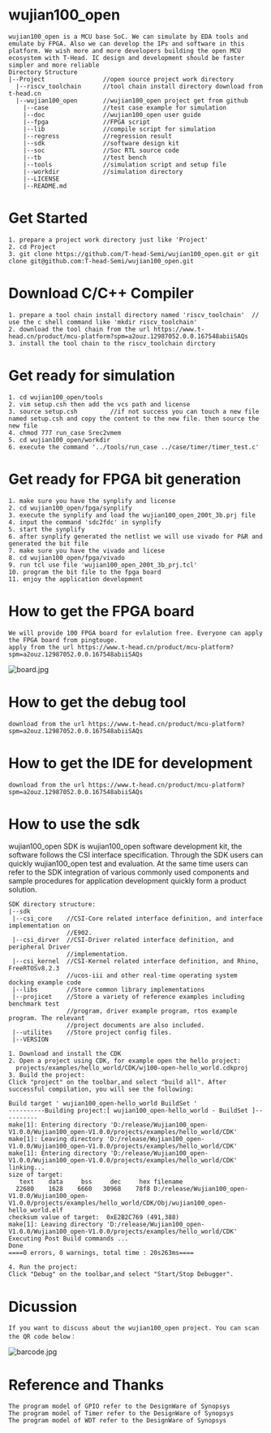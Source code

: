 # wujian100_open
    wujian100_open is a MCU base SoC. We can simulate by EDA tools and emulate by FPGA. Also we can develop the IPs and software in this platform. We wish more and more developers building the open MCU ecosystem with T-Head. IC design and development should be faster simpler and more reliable
    Directory Structure
    |--Project                //open source project work directory  
      |--riscv_toolchain      //tool chain install directory download from t-head.cn
      |--wujian100_open       //wujian100_open project get from github
        |--case               //test case example for simulation
        |--doc                //wujian100_open user guide
        |--fpga               //FPGA script
        |--lib                //compile script for simulation
        |--regress            //regression result
        |--sdk                //software design kit
        |--soc                //Soc RTL source code
        |--tb                 //test bench
        |--tools              //simulation script and setup file
        |--workdir            //simulation directory
        |--LICENSE
        |--README.md
# Get Started
    1. prepare a project work directory just like 'Project'
    2. cd Project
    3. git clone https://github.com/T-head-Semi/wujian100_open.git or git clone git@github.com:T-head-Semi/wujian100_open.git
# Download C/C++ Compiler
    1. prepare a tool chain install directory named 'riscv_toolchain'  // use the c shell command like 'mkdir riscv_toolchain'
    2. download the tool chain from the url https://www.t-head.cn/product/mcu-platform?spm=a2ouz.12987052.0.0.167548abiiSAQs
    3. install the tool chain to the riscv_toolchain dirctory
# Get ready for simulation
    1. cd wujian100_open/tools
    2. vim setup.csh then add the vcs path and license
    3. source setup.csh         //if not success you can touch a new file named setup.csh and copy the content to the new file. then source the new file
    4. chmod 777 run_case Srec2vmem
    5. cd wujian100_open/workdir
    6. execute the command '../tools/run_case ../case/timer/timer_test.c'
# Get ready for FPGA bit generation
    1. make sure you have the synplify and license
    2. cd wujian100_open/fpga/synplify
    3. execute the synplify and load the wujian100_open_200t_3b.prj file
    4. input the command 'sdc2fdc' in synplify
    5. start the synplify
    6. after synplify generated the netlist we will use vivado for P&R and generated the bit file
    7. make sure you have the vivado and licese
    8. cd wujian100_open/fpga/vivado
    9. run tcl use file 'wujian100_open_200t_3b_prj.tcl'
    10. program the bit file to the fpga board
    11. enjoy the application development
# How to get the FPGA board
    We will provide 100 FPGA board for evlalution free. Everyone can apply the FPGA board from pingtouge.
    apply from the url https://www.t-head.cn/product/mcu-platform?spm=a2ouz.12987052.0.0.167548abiiSAQs
![board.jpg](https://cop-image-prod.oss-cn-hangzhou.aliyuncs.com/mcu/b.jpg)
# How to get the debug tool
    download from the url https://www.t-head.cn/product/mcu-platform?spm=a2ouz.12987052.0.0.167548abiiSAQs 
# How to get the IDE for development
    download from the url https://www.t-head.cn/product/mcu-platform?spm=a2ouz.12987052.0.0.167548abiiSAQs  
# How to use the sdk
wujian100_open SDK is wujian100_open software development kit, the software follows the CSI interface specification. Through the SDK users can quickly wujian100_open test and evaluation. At the same time users can refer to the SDK integration of various commonly used components and sample procedures for application development quickly form a product solution.
```
SDK directory structure:
|--sdk
 |--csi_core 	//CSI-Core related interface definition, and interface implementation on
                //E902.
 |--csi_dirver  //CSI-Driver related interface definition, and peripheral Driver
                //implementation.
 |--csi_kernel  //CSI-Kernel related interface definition, and Rhino, FreeRTOSv8.2.3
                //ucos-iii and other real-time operating system docking example code
 |--libs        //Store common library implementations
 |--projicet	//Store a variety of reference examples including benchmark test
                //program, driver example program, rtos example program. The relevant
                //project documents are also included.
 |--utilites	//Store project config files.
 |--VERSION
```
    1. Download and install the CDK
    2. Open a project using CDK, for example open the hello project:
      projects/examples/hello_world/CDK/wj100-open-hello_world.cdkproj
    3. Build the project:
    Click "project" on the toolbar,and select "build all". After successful compilation, you will see the following:

```
Build target ' wujian100_open-hello_world BuildSet '
----------Building project:[ wujian100_open-hello_world - BuildSet ]----------
make[1]: Entering directory 'D:/release/Wujian100_open-V1.0.0/Wujian100_open-V1.0.0/projects/examples/hello_world/CDK'
make[1]: Leaving directory 'D:/release/Wujian100_open-V1.0.0/Wujian100_open-V1.0.0/projects/examples/hello_world/CDK'
make[1]: Entering directory 'D:/release/Wujian100_open-V1.0.0/Wujian100_open-V1.0.0/projects/examples/hello_world/CDK'
linking...
size of target:
   text	   data	    bss	    dec	    hex	filename
  22680	   1628	   6660	  30968	   78f8	D:/release/Wujian100_open-V1.0.0/Wujian100_open-V1.0.0/projects/examples/hello_world/CDK/Obj/wujian100_open-hello_world.elf
checksum value of target:  0xE2B2C769 (491,388)
make[1]: Leaving directory 'D:/release/Wujian100_open-V1.0.0/Wujian100_open-V1.0.0/projects/examples/hello_world/CDK'
Executing Post Build commands ...
Done
====0 errors, 0 warnings, total time : 20s263ms====
```
    4. Run the project:
    Click "Debug" on the toolbar,and select "Start/Stop Debugger".
# Dicussion
    If you want to discuss about the wujian100_open project. You can scan the QR code below：
![barcode.jpg](https://cop-image-prod.oss-cn-hangzhou.aliyuncs.com/mcu/q.jpg) 
# Reference  and Thanks
    The program model of GPIO refer to the DesignWare of Synopsys 
    The program model of Timer refer to the DesignWare of Synopsys 
    The program model of WDT refer to the DesignWare of Synopsys 
